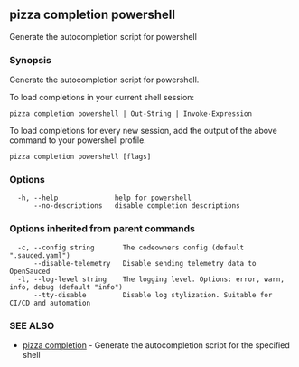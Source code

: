 ## pizza completion powershell

Generate the autocompletion script for powershell

### Synopsis

Generate the autocompletion script for powershell.

To load completions in your current shell session:

	pizza completion powershell | Out-String | Invoke-Expression

To load completions for every new session, add the output of the above command
to your powershell profile.


```
pizza completion powershell [flags]
```

### Options

```
  -h, --help              help for powershell
      --no-descriptions   disable completion descriptions
```

### Options inherited from parent commands

```
  -c, --config string       The codeowners config (default ".sauced.yaml")
      --disable-telemetry   Disable sending telemetry data to OpenSauced
  -l, --log-level string    The logging level. Options: error, warn, info, debug (default "info")
      --tty-disable         Disable log stylization. Suitable for CI/CD and automation
```

### SEE ALSO

* [pizza completion](pizza_completion.md)	 - Generate the autocompletion script for the specified shell

